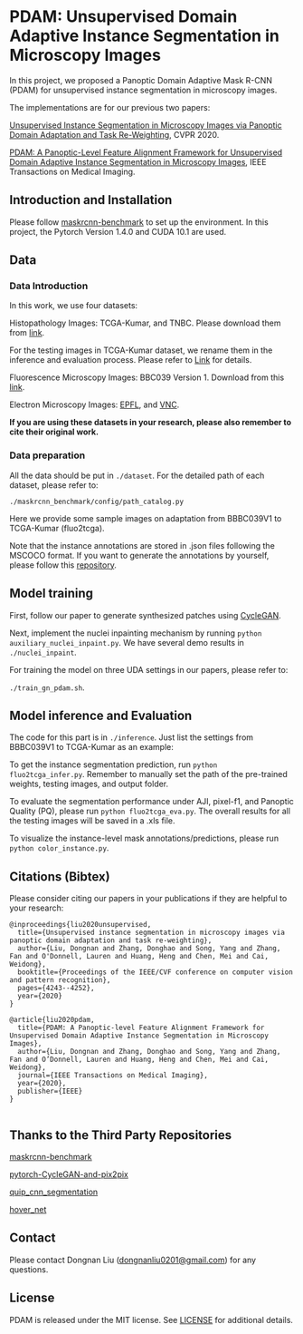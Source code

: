# PDAM: Unsupervised Domain Adaptive Instance Segmentation in Microscopy Images


In this project, we proposed a Panoptic Domain Adaptive Mask R-CNN (PDAM) for unsupervised instance segmentation in microscopy images.



The implementations are for our previous two papers:

[Unsupervised Instance Segmentation in Microscopy Images via Panoptic Domain Adaptation and Task Re-Weighting](https://openaccess.thecvf.com/content_CVPR_2020/papers/Liu_Unsupervised_Instance_Segmentation_in_Microscopy_Images_via_Panoptic_Domain_Adaptation_CVPR_2020_paper.pdf), CVPR 2020.
 
[PDAM: A Panoptic-Level Feature Alignment Framework for Unsupervised Domain Adaptive Instance Segmentation in Microscopy Images](https://ieeexplore.ieee.org/abstract/document/9195030), IEEE Transactions on Medical Imaging.



## Introduction and Installation

Please follow [maskrcnn-benchmark](https://github.com/facebookresearch/maskrcnn-benchmark) to set up the environment. In this project, the Pytorch Version 1.4.0 and CUDA 10.1 are used.


## Data

### Data Introduction

In this work, we use four datasets:

Histopathology Images: TCGA-Kumar, and TNBC. Please download them from [link](https://drive.google.com/drive/folders/1l55cv3DuY-f7-JotDN7N5nbNnjbLWchK).

For the testing images in TCGA-Kumar dataset, we rename them in the inference and evaluation process. Please refer to [Link](https://cloudstor.aarnet.edu.au/plus/s/Tpd3d6H2XxUlkl4) for details.

Fluorescence Microscopy Images: BBC039 Version 1. Download from this [link](https://bbbc.broadinstitute.org/BBBC039).

Electron Microscopy Images: [EPFL](https://www.epfl.ch/labs/cvlab/data/data-em/), and [VNC](https://github.com/unidesigner/groundtruth-drosophila-vnc).

**If you are using these datasets in your research, please also remember to cite their original work.**

### Data preparation

All the data should be put in `./dataset`. For the detailed path of each dataset, please refer to:

`./maskrcnn_benchmark/config/path_catalog.py`

Here we provide some sample images on adaptation from BBBC039V1 to TCGA-Kumar (fluo2tcga).

Note that the instance annotations are stored in .json files following the MSCOCO format. If you want to generate the annotations by yourself, please follow this [repository](https://github.com/waspinator/pycococreator).

## Model training

First, follow our paper to generate synthesized patches using [CycleGAN](https://github.com/junyanz/pytorch-CycleGAN-and-pix2pix).

Next, implement the nuclei inpainting mechanism by running `python auxiliary_nuclei_inpaint.py`. We have several demo results in `./nuclei_inpaint`.


For training the model on three UDA settings in our papers, please refer to:

`./train_gn_pdam.sh`.

## Model inference and Evaluation

The code for this part is in `./inference`. Just list the settings from BBBC039V1 to TCGA-Kumar as an example:

To get the instance segmentation prediction, run `python fluo2tcga_infer.py`. Remember to manually set the path of the pre-trained weights, testing images, and output folder.

To evaluate the segmentation performance under AJI, pixel-f1, and Panoptic Quality (PQ), please run `python fluo2tcga_eva.py`. The overall results for all the testing images will be saved in a .xls file.

To visualize the instance-level mask annotations/predictions, please run `python color_instance.py`.

## Citations (Bibtex)
Please consider citing our papers in your publications if they are helpful to your research:
```
@inproceedings{liu2020unsupervised,
  title={Unsupervised instance segmentation in microscopy images via panoptic domain adaptation and task re-weighting},
  author={Liu, Dongnan and Zhang, Donghao and Song, Yang and Zhang, Fan and O'Donnell, Lauren and Huang, Heng and Chen, Mei and Cai, Weidong},
  booktitle={Proceedings of the IEEE/CVF conference on computer vision and pattern recognition},
  pages={4243--4252},
  year={2020}
}

```

```
@article{liu2020pdam,
  title={PDAM: A Panoptic-level Feature Alignment Framework for Unsupervised Domain Adaptive Instance Segmentation in Microscopy Images},
  author={Liu, Dongnan and Zhang, Donghao and Song, Yang and Zhang, Fan and O’Donnell, Lauren and Huang, Heng and Chen, Mei and Cai, Weidong},
  journal={IEEE Transactions on Medical Imaging},
  year={2020},
  publisher={IEEE}
}


```

 
## Thanks to the Third Party Repositories

[maskrcnn-benchmark](https://github.com/facebookresearch/maskrcnn-benchmark)

[pytorch-CycleGAN-and-pix2pix](https://github.com/junyanz/pytorch-CycleGAN-and-pix2pix)

[quip_cnn_segmentation](https://github.com/SBU-BMI/quip_cnn_segmentation)

[hover_net](https://github.com/vqdang/hover_net)



## Contact

Please contact Dongnan Liu (dongnanliu0201@gmail.com) for any questions.


## License

PDAM is released under the MIT license. See [LICENSE](LICENSE) for additional details.

